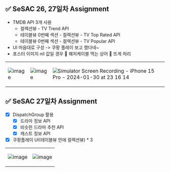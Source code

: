 ## ✅ SeSAC 26, 27일차 Assignment

- TMDB API 3개 사용
    -  컬렉션뷰 - TV Trend API
    -  테이블뷰 0번째 섹션 - 컬렉션뷰 - TV Top Rated API
    -  테이블뷰 0번째 섹션 - 컬렉션뷰 - TV Popular API
- UI 마음대로 구성 -> 쿠팡 플레이 보고 했다네~
- 포스터 이미지 nil 값일 경우 🦈 해저케이블 먹는 상어 🦈 뜨게 처리

<table>
<tr>
<td>
    
![image](https://github.com/MADElinessss/MediaProject/assets/88757043/314e95e1-9a9c-4a4b-82c2-53a3d7bfc4a2)

</td>
<td>

![image](https://github.com/MADElinessss/MediaProject/assets/88757043/5ee2c63f-4c46-461c-b78c-b94071bb914a)

</td>
<td>

![Simulator Screen Recording - iPhone 15 Pro - 2024-01-30 at 23 16 14](https://github.com/MADElinessss/MediaProject/assets/88757043/29791f31-35d7-4cd5-9940-1e885db12801)

</td>
</tr>
</table>


## ✅ SeSAC 27일차 Assignment

- [x] DispatchGroup 활용
    - [x]  드라마 정보 API
    - [x]  비슷한 드라마 추천 API
    - [x]  캐스트 정보 API
- [x] 쿠팡플레이 UI(테이블뷰 안에 컬렉션뷰) * 3

<table>
<tr>
<td>
 
![image](https://github.com/MADElinessss/MediaProject/assets/88757043/cbc29af0-5744-44dd-be07-0e4c4b91e7b1)

</td>
<td>

![image](https://github.com/MADElinessss/MediaProject/assets/88757043/54ac44d5-16ec-4f8a-8fc2-4f08873c5b38)


</td>
</tr>
</table>

